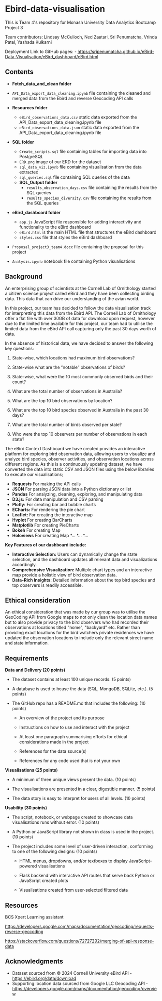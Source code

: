 # Ebird-data-visualisation

This is Team 4's repository for Monash University Data Analytics Bootcamp Project 3

Team contributors: Lindsay McCulloch, Ned Zaatari, Sri Penumatcha, Vrinda Patel, Yashada Kulkarni

Deployment Link to GitHub pages: - https://sripenumatcha.github.io/eBird-Data-Visualisation/eBird_dashboard/eBird.html

## Contents

* **Fetch_data_and_clean folder**
* `API_Data_export_data_cleaning.ipynb` file containing the cleaned and merged data from the Ebird and reverse Geocoding API calls

* **Resources folder**
    * `eBird_observations_data.csv` static data exported from the API_Data_export_data_cleaning.ipynb file
    * `eBird_observations_data.json` static data exported from the API_Data_export_data_cleaning.ipynb file

* **SQL folder** 
    * `Create_scripts.sql` file containing tables for importing data into PostgreSQL
    * `ERD.png` image of our ERD for the dataset
    * `sql_data_viz.ipynb` file containing visualisation from the data extracted 
    * `sql_queries.sql` file containing SQL queries of the data
    * **SQL_Output folder** 
        * `results_observation_days.csv` file containing the results from the SQL queries
        * `results_species_diversity.csv` file containing the results from the SQL queries

* **eBird_dashboard folder**
    * `app.js` JavaScript file responsible for adding interactivity and functionality to the eBird dashboard
    * `eBird.html` is the main HTML file that structures the eBird dashboard 
    * `styles.css` file that styles the eBird dashboard 

* `Proposal_project3_team4.docx` file containing the proposal for this project
* `Analysis.ipynb` notebook file containing Python visualisations


## Background

An enterprising group of scientists at the Cornell Lab of Ornithology started a citizen science project called eBird and they have been collecting birding data. This data that can drive our understanding of the avian world. 

In this project, our team has decided to follow the data visualisation track for interpretting this data from the Ebird API.
The Cornell Lab of Ornithology offer a flat file with over 30GB of data for download upon request, however due to the limited time available for this project, our team had to utilise the limited data from the eBird API call capturing only the past 30 days worth of data.

In the absence of historical data, we have decided to answer the following key questions:

1. State-wise, which locations had maximum bird observations? 

2. State-wise what are the “notable” observations of birds? 

3. State-wise, what were the 10 most commonly observed birds and their count?

4. What are the total number of observations in Australia?

5. What are the top 10 bird observations by location?

6. What are the top 10 bird species observed in Australia in the past 30 days?

7. What are the total number of birds observed per state?

8. Who were the top 10 observers per number of observations in each state?

The eBird Context Dashboard we have created provides an interactive platform for exploring bird observation data, allowing users to visualize and analyze bird species, observer activities, and observation locations across different regions.
As this is a continuously updating dataset, we have converted the data into static CSV and JSON files using the below libraries to execute our visualisations;

* **Requests** For making the API calls
* **JSON** For parsing JSON data into a Python dictionary or list
* **Pandas** For analyzing, cleaning, exploring, and manipulating data
* **D3.js:** For data manipulation and CSV parsing
* **Plotly:** For creating bar and bubble charts
* **ECharts:** For rendering the pie chart
* **Leaflet:** For creating the interactive map
* **Hvplot** For creating BarCharts
* **Matplotlib** For creating PieCharts
* **Bokeh** For creating Map
* **Holoviews** For creating Map
*...
*...
*...

**Key Features of our dashboard include:**

* **Interactive Selection:** Users can dynamically change the state selection, and the dashboard updates all relevant data and visualizations accordingly.
* **Comprehensive Visualization:** Multiple chart types and an interactive map provide a holistic view of bird observation data.
* **Data-Rich Insights:** Detailed information about the top bird species and top observers is readily accessible.

## Ethical consideration 

An ethical consideration that was made by our group was to utilise the GeoCoding API from Google maps to not only clean the location data names but to also provide privacy to the bird observers who had recorded their observations at locations titled "home", "backyard" etc. 
Rather than providing exact locations for the bird watchers private residences we have updated the observation locations to include only the relevant street name and state information. 

## Requirements

**Data and Delivery (20 points)**

* The dataset contains at least 100 unique records. (5 points)

* A database is used to house the data (SQL, MongoDB, SQLite, etc.). (5 points)

* The GitHub repo has a README.md that includes the following: (10 points)

    - An overview of the project and its purpose

    - Instructions on how to use and interact with the project

    - At least one paragraph summarising efforts for ethical considerations made in the project

    - References for the data source(s)

    - References for any code used that is not your own

**Visualisations (25 points)**

* A minimum of three unique views present the data. (10 points)

* The visualisations are presented in a clear, digestible manner. (5 points)

* The data story is easy to interpret for users of all levels. (10 points)

**Usability (30 points)**

* The script, notebook, or webpage created to showcase data visualisations runs without error. (10 points)

* A Python or JavaScript library not shown in class is used in the project. (10 points)

* The project includes some level of user-driven interaction, conforming to one of the following designs: (10 points)

    - HTML menus, dropdowns, and/or textboxes to display JavaScript-powered visualisations

    - Flask backend with interactive API routes that serve back Python or JavaScript created plots

    - Visualisations created from user-selected filtered data

## Resources

BCS Xpert Learning assistant

https://developers.google.com/maps/documentation/geocoding/requests-reverse-geocoding

https://stackoverflow.com/questions/72727292/merging-of-api-response-data


## Acknowledgments

* Dataset sourced from © 2024 Cornell University eBird API - https://ebird.org/data/download
* Supporting location data sourced from Google LLC Geocoding API - https://developers.google.com/maps/documentation/geocoding/overview
